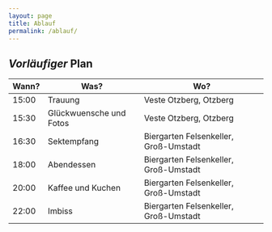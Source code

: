 ```yaml
---
layout: page
title: Ablauf
permalink: /ablauf/
---
```


## _**Vorläufiger**_ Plan

| Wann? | Was? | Wo? |
| --- | --- | --- |
| 15:00 | Trauung | Veste Otzberg, Otzberg |
| 15:30 | Glückwuensche und Fotos | Veste Otzberg, Otzberg |
| 16:30 | Sektempfang | Biergarten Felsenkeller, Groß-Umstadt |
| 18:00 | Abendessen | Biergarten Felsenkeller, Groß-Umstadt |
| 20:00 | Kaffee und Kuchen | Biergarten Felsenkeller, Groß-Umstadt |
| 22:00 | Imbiss | Biergarten Felsenkeller, Groß-Umstadt |
